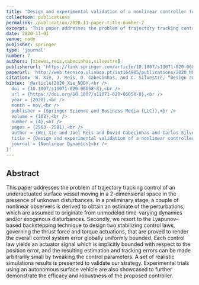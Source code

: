 ```yaml
---
title: "Design and experimental validation of a nonlinear controller for underactuated surface vessels"
collection: publications
permalink: /publication/2020-11-paper-title-number-7
excerpt: 'This paper addresses the problem of trajectory tracking control of an underactuated surface vessel moving in a two-dimensional space in the presence of unknown disturbances.'
date: 2020-11-01
venue: nody
publisher: springer
type: 'journal'
number: 7
authors: [xiewei,reis,cabecinhas,silvestre]
publisherurl: 'https://link.springer.com/article/10.1007/s11071-020-06058-8'
paperurl: 'http://web.tecnico.ulisboa.pt/ist164985/publications/2020_NODY_Design_and_experimental_validation_of_a_nonlinear_controller_for_underactuated_surface_vessels.pdf'
citation: 'W. Xie, J. Reis, D. Cabecinhas, and C. Silvestre, “Design and experimental validation of a nonlinear controller for underactuated surface vessels,” Nonlinear Dynamics, vol. 102, no. 4. Springer Science and Business Media LLC, pp. 2563–2581, Nov. 06, 2020.'
bibtex: '@article{2020_Xie_NODY,<br />
  doi = {10.1007/s11071-020-06058-8},<br />
  url = {https://doi.org/10.1007/s11071-020-06058-8},<br />
  year = {2020},<br />
  month = nov,<br />
  publisher = {Springer Science and Business Media {LLC}},<br />
  volume = {102},<br />
  number = {4},<br />
  pages = {2563--2581},<br />
  author = {Wei Xie and Joel Reis and David Cabecinhas and Carlos Silvestre},<br />
  title = {Design and experimental validation of a nonlinear controller for underactuated surface vessels},<br />
  journal = {Nonlinear Dynamics}<br />
}'
---
```

**Abstract**
---
This paper addresses the problem of trajectory tracking control of an underactuated surface vessel moving in a 2-dimensional space in the presence of unknown disturbances.
In a preliminary stage, a couple of nonlinear observers is derived to obtain an estimate of the perturbations, which are assumed to originate from unmodeled time-varying dynamics and/or exogenous disturbances.
Secondly, we resort to the Lyapunov-based backstepping technique to design two stabilizing control laws, governing the thrust force and torque actuations, that are proved to render the overall control system error globally uniformly bounded.
Each control law yields an actuator signal which is implicitly bounded with respect to the position error, and the resulting estimation and tracking errors can be made arbitrarily small by tweaking the control parameters.
A set of realistic simulations results is presented to validate our strategy. Experimental trials using an autonomous surface vehicle are also showcased to further demonstrate the efficacy and robustness of the proposed controller.
